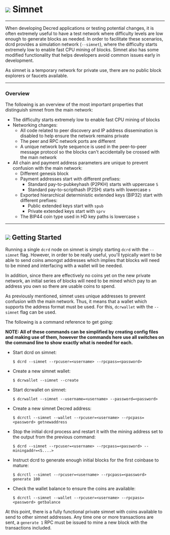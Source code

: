 # <img class="dcr-icon" src="/img/dcr-icons/Dcrtl.svg" /> Simnet

---

When developing Decred applications or testing potential changes, it is often extremely useful to have a test network where difficulty levels are low enough to generate blocks as needed.
In order to facilitate these scenarios, dcrd provides a simulation network (`--simnet`), where the difficulty starts extremely low to enable fast CPU mining of blocks.
Simnet also has some modified functionality that helps developers avoid common issues early in development.

As simnet is a temporary network for private use, there are no public
block explorers or faucets available.

---

### Overview

The following is an overview of the most important properties that distinguish simnet from the main network:

* The difficulty starts extremely low to enable fast CPU mining of blocks
* Networking changes:
    * All code related to peer discovery and IP address dissemination is disabled to help ensure the network remains private
    * The peer and RPC network ports are different
    * A unique network byte sequence is used in the peer-to-peer message protocol so the blocks can't accidentally be crossed with the main network
* All chain and payment address parameters are unique to prevent confusion with the main network:
    * Different genesis block
    * Payment addresses start with different prefixes:
        * Standard pay-to-pubkeyhash (P2PKH) starts with uppercase `S`
        * Standard pay-to-scripthash (P2SH) starts with lowercase `s`
    * Exported hierarchical deterministic extended keys (BIP32) start with different prefixes:
        * Public extended keys start with `spub`
        * Private extended keys start with `sprv`
    * The BIP44 coin type used in HD key paths is lowercase `s`

---

## <img class="dcr-icon" src="/img/dcr-icons/AtoB.svg" /> Getting Started

Running a single `dcrd` node on simnet is simply starting `dcrd` with the `--simnet` flag.
However, in order to be really useful, you'll typically want to be able to send coins amongst addresses which implies that blocks will need to be mined and interfacing with a wallet will be needed.

In addition, since there are effectively no coins yet on the new private network, an initial series of blocks will need to be mined which pay to an address you own so there are usable coins to spend.

As previously mentioned, simnet uses unique addresses to prevent confusion with the main network.
Thus, it means that a wallet which supports the address format must be used.
For this, `dcrwallet` with the `--simnet` flag can be used.

The following is a command reference to get going:

**NOTE: All of these commands can be simplified by creating config files and making use of them, however the commands here use all switches on the command line to show exactly what is needed for each.**

* Start dcrd on simnet:

  `$ dcrd --simnet --rpcuser=<username> --rpcpass=<password>`

* Create a new simnet wallet:

  `$ dcrwallet --simnet --create`

* Start dcrwallet on simnet:

  `$ dcrwallet --simnet --username=<username> --password=<password>`

* Create a new simnet Decred address:

  `$ dcrctl --simnet --wallet --rpcuser=<username> --rpcpass=<password> getnewaddress`

* Stop the initial dcrd process and restart it with the mining address set to the output from the previous command:

  `$ dcrd --simnet --rpcuser=<username> --rpcpass=<password> --miningaddr=<S....>`

* Instruct dcrd to generate enough initial blocks for the first coinbase to mature:

  `$ dcrctl --simnet --rpcuser=<username> --rpcpass=<password> generate 100`

* Check the wallet balance to ensure the coins are available:

  `$ dcrctl --simnet --wallet --rpcuser=<username> --rpcpass=<password> getbalance`

At this point, there is a fully functional private simnet with coins available to send to other simnet addresses.  Any time one or more transactions are sent, a `generate 1` RPC must be issued to mine a new block with the transactions included.

